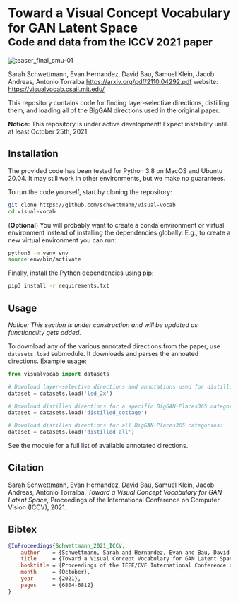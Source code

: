 # Toward a Visual Concept Vocabulary for GAN Latent Space <br><sub>Code and data from the ICCV 2021 paper</sub>

![teaser_final_cmu-01](https://user-images.githubusercontent.com/26309530/137186304-0c89f9bc-3f74-4b93-8972-245605cad2a7.png)

Sarah Schwettmann, Evan Hernandez, David Bau, Samuel Klein, Jacob Andreas, Antonio Torralba
https://arxiv.org/pdf/2110.04292.pdf
website: https://visualvocab.csail.mit.edu/

This repository contains code for finding layer-selective directions, distilling them, and loading all of the BigGAN directions used in the original paper.

**Notice:** This repository is under active development! Expect instability until at least October 25th, 2021.

## Installation

The provided code has been tested for Python 3.8 on MacOS and Ubuntu 20.04. It may still work in other environments, but we make no guarantees.

To run the code yourself, start by cloning the repository:
```bash
git clone https://github.com/schwettmann/visual-vocab
cd visual-vocab
```
(**Optional**) You will probably want to create a conda environment or virtual environment instead of installing the dependencies globally. E.g., to create a new virtual environment you can run:
```bash
python3 -m venv env
source env/bin/activate
```
Finally, install the Python dependencies using pip:
```bash
pip3 install -r requirements.txt
```

## Usage

*Notice: This section is under construction and will be updated as functionality gets added.*

To download any of the various annotated directions from the paper, use `datasets.load` submodule. It downloads and parses the annoated directions. Example usage:
```python
from visualvocab import datasets

# Download layer-selective directions and annotations used for distilling single-word directions:
dataset = datasets.load('lsd_2x')

# Download distilled directions for a specific BigGAN-Places365 category:
dataset = datasets.load('distilled_cottage')

# Download distilled directions for all BigGAN-Places365 categories:
dataset = datasets.load('distilled_all')
```
See the module for a full list of available annotated directions.

## Citation

Sarah Schwettmann, Evan Hernandez, David Bau, Samuel Klein, Jacob Andreas, Antonio Torralba. *Toward a Visual Concept Vocabulary for GAN Latent Space*, Proceedings of the International Conference on Computer Vision (ICCV), 2021.

## Bibtex

```bibtex
@InProceedings{Schwettmann_2021_ICCV,
    author    = {Schwettmann, Sarah and Hernandez, Evan and Bau, David and Klein, Samuel and Andreas, Jacob and Torralba, Antonio},
    title     = {Toward a Visual Concept Vocabulary for GAN Latent Space},
    booktitle = {Proceedings of the IEEE/CVF International Conference on Computer Vision (ICCV)},
    month     = {October},
    year      = {2021},
    pages     = {6804-6812}
}
```
